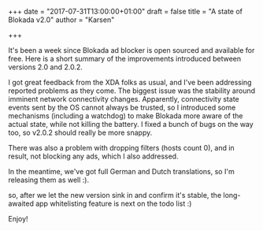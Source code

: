 +++
date = "2017-07-31T13:00:00+01:00"
draft = false
title = "A state of Blokada v2.0"
author = "Karsen"

+++

It's been a week since Blokada ad blocker is open sourced and available for free. Here is a short summary of the improvements introduced between versions 2.0 and 2.0.2.

I got great feedback from the XDA folks as usual, and I've been addressing reported problems as they come. The biggest issue was the stability around imminent network connectivity changes. Apparently, connectivity state events sent by the OS cannot always be trusted, so I introduced some mechanisms (including a watchdog) to make Blokada more aware of the actual state, while not killing the battery. I fixed a bunch of bugs on the way too, so v2.0.2 should really be more snappy.

There was also a problem with dropping filters (hosts count 0), and in result, not blocking any ads, which I also addressed.

In the meantime, we've got full German and Dutch translations, so I'm releasing them as well :).

so, after we let the new version sink in and confirm it's stable, the long-awaited app whitelisting feature is next on the todo list :)

Enjoy!
